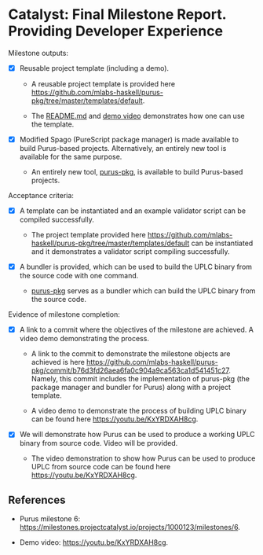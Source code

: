 # Catalyst: Final Milestone Report. Providing Developer Experience

Milestone outputs:

- [x] Reusable project template (including a demo).

  - A reusable project template is provided here <https://github.com/mlabs-haskell/purus-pkg/tree/master/templates/default>.

  - The
    [README.md](https://github.com/mlabs-haskell/purus-pkg/blob/master/README.md)
    and [demo video](https://youtu.be/KxYRDXAH8cg) demonstrates how one can use the template.

- [x] Modified Spago (PureScript package manager) is made available to build Purus-based projects. Alternatively, an entirely new tool is available for the same purpose.

  - An entirely new tool,
    [purus-pkg](https://github.com/mlabs-haskell/purus-pkg/tree/master), is
    available to build Purus-based projects.

Acceptance criteria:

- [x] A template can be instantiated and an example validator script can be compiled successfully.

  - The project template provided here
    <https://github.com/mlabs-haskell/purus-pkg/tree/master/templates/default>
    can be instantiated and it demonstrates a validator script compiling
    successfully.

- [x] A bundler is provided, which can be used to build the UPLC binary from the source code with one command.

  - [purus-pkg](https://github.com/mlabs-haskell/purus-pkg/tree/master) serves
    as a bundler which can build the UPLC binary from the source code.

Evidence of milestone completion:

- [x] A link to a commit where the objectives of the milestone are achieved. A
  video demo demonstrating the process.

  - A link to the commit to demonstrate the milestone objects are achieved is
    here
    <https://github.com/mlabs-haskell/purus-pkg/commit/b76d3fd26aea6fa0c904a9ca563ca1d541451c27>.
    Namely, this commit includes the implementation of purus-pkg (the package
    manager and bundler for Purus) along with a project template.

  - A video demo to demonstrate the process of building UPLC binary can be found here <https://youtu.be/KxYRDXAH8cg>.

- [x] We will demonstrate how Purus can be used to produce a working UPLC
  binary from source code. Video will be provided.

  - The video demonstration to show how Purus can be used to produce UPLC from
    source code can be found here <https://youtu.be/KxYRDXAH8cg>.

## References

- Purus milestone 6: <https://milestones.projectcatalyst.io/projects/1000123/milestones/6>.

- Demo video: <https://youtu.be/KxYRDXAH8cg>.

